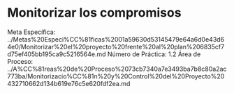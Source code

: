 # Monitorizar los compromisos

Meta Específica: ../Metas%20Especi%CC%81ficas%2001a59630d53145479e64a6d0e43d64e0/Monitorizar%20el%20proyecto%20frente%20al%20plan%206835cf7d75ef405bb195ca9c5216564e.md
Número de Práctica: 1.2
Área de Proceso: ../A%CC%81reas%20de%20Proceso%2073cb7340a7e3493ba7b8c80a2ac773ba/Monitorizacio%CC%81n%20y%20Control%20del%20Proyecto%20432710662d134b619e76c5e620fdf2ea.md